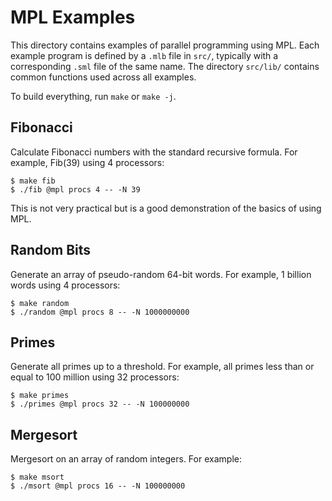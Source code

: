 # MPL Examples

This directory contains examples of parallel programming using MPL.
Each example program is defined by a `.mlb` file in `src/`, typically with a
corresponding `.sml` file of the same name. The directory `src/lib/` contains
common functions used across all examples.

To build everything, run `make` or `make -j`.

## Fibonacci

Calculate Fibonacci numbers with the standard recursive formula.
For example, Fib(39) using 4 processors:
```
$ make fib
$ ./fib @mpl procs 4 -- -N 39
```
This is not very practical but is a good demonstration of the basics of using MPL.

## Random Bits

Generate an array of pseudo-random 64-bit words. For example, 1 billion
words using 4 processors:
```
$ make random
$ ./random @mpl procs 8 -- -N 1000000000
```

## Primes

Generate all primes up to a threshold. For example, all primes less than or
equal to 100 million using 32 processors:
```
$ make primes
$ ./primes @mpl procs 32 -- -N 100000000
```

## Mergesort

Mergesort on an array of random integers. For example:
```
$ make msort
$ ./msort @mpl procs 16 -- -N 100000000
```
